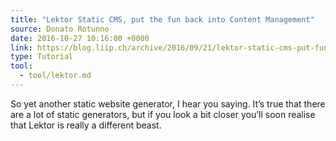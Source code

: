```yaml
---
title: "Lektor Static CMS, put the fun back into Content Management"
source: Donato Rotunno
date: 2016-10-27 10:16:00 +0000
link: https://blog.liip.ch/archive/2016/09/21/lektor-static-cms-put-fun-back-content-management.html
type: Tutorial
tool:
  - tool/lektor.md
---
```

So yet another static website generator, I hear you saying. It’s true that there are a lot of static generators, but if you look a bit closer you’ll soon realise that Lektor is really a different beast.





